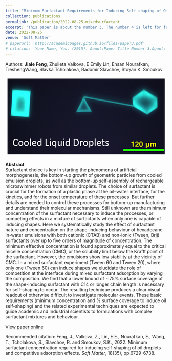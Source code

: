 ```yaml
---
title: "Minimum Surfactant Requirements for Inducing Self-shaping of Oil Droplets and Competitive Adsorption Effects"
collection: publications
permalink: /publication/2022-08-25-mixedsurfactant
excerpt: 'This paper is about the number 3. The number 4 is left for future work.'
date: 2022-08-25
venue: 'Soft Matter'
# paperurl: 'http://academicpages.github.io/files/paper3.pdf'
# citation: 'Your Name, You. (2015). &quot;Paper Title Number 3.&quot; <i>Journal 1</i>. 1(3).'
---
```

Authors: **Jiale Feng**, Zhulieta Valkova, E Emily Lin, Ehsan Nourafkan, TieshengWang, Slavka Tcholakova, Radomir Slavchov, Stoyan K. Smoukov.

![mixedsurfactant](/images/mixedsurfactant.png)

**Abstract**  
Surfactant choice is key in starting the phenomena of artificial morphogenesis, the bottom-up growth of geometric particles from cooled emulsion droplets, as well as the bottom-up self-assembly of rechargeable microswimmer robots from similar droplets. The choice of surfactant is crucial for the formation of a plastic phase at the oil–water interface, for the kinetics, and for the onset temperature of these processes. But further details are needed to control these processes for bottom-up manufacturing and understand their molecular mechanisms. Still unknown are the minimum concentration of the surfactant necessary to induce the processes, or competing effects in a mixture of surfactants when only one is capable of inducing shapes. Here we systematically study the effect of surfactant nature and concentration on the shape-inducing behaviour of hexadecane-in-water emulsions with both cationic (CTAB) and non-ionic (Tween, Brij) surfactants over up to five orders of magnitude of concentration. The minimum effective concentration is found approximately equal to the critical micelle concentration (CMC), or the solubility limit below the Krafft point of the surfactant. However, the emulsions show low stability at the vicinity of CMC. In a mixed surfactant experiment (Tween 60 and Tween 20), where only one (Tween 60) can induce shapes we elucidate the role of competition at the interface during mixed surfactant adsorption by varying the composition. We find that a lower bound of ∼75% surface coverage of the shape-inducing surfactant with C14 or longer chain length is necessary for self-shaping to occur. The resulting technique produces a clear visual readout of otherwise difficult to investigate molecular events. These basic requirements (minimum concentration and % surface coverage to induce oil self-shaping) and the related experimental techniques are expected to guide academic and industrial scientists to formulations with complex surfactant mixtures and behaviour.

[View paper online](https://pubs.rsc.org/en/content/articlelanding/2022/sm/d1sm01326b)

Recommended citation: Feng, J., Valkova, Z., Lin, E.E., Nourafkan, E., Wang, T., Tcholakova, S., Slavchov, R. and Smoukov, S.K., 2022. Minimum surfactant concentration required for inducing self-shaping of oil droplets and competitive adsorption effects. *Soft Matter*, 18(35), pp.6729-6738.